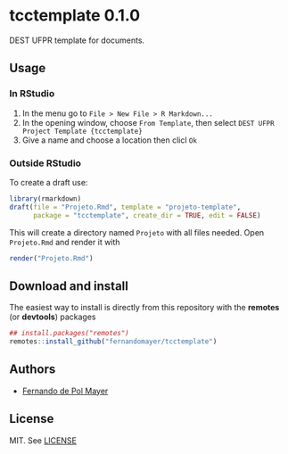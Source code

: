 

# tcctemplate 0.1.0

<!-- [![Build Status](https://travis-ci.org/leg-ufpr/legtheme.svg?branch=master)](https://travis-ci.org/leg-ufpr/legtheme) -->

DEST UFPR template for documents.

## Usage

<!-- After installing (sse below), you can create a draft document from one -->
<!-- of the themes available: -->

<!-- - `beamer_leg` is a theme for beamer slides -->
<!-- - `proj_generico` is a theme for a generic project or any other similar -->
<!--   document in PDF -->

### In RStudio

1. In the menu go to `File > New File > R Markdown...`
2. In the opening window, choose `From Template`, then select
`DEST UFPR Project Template {tcctemplate}`
3. Give a name and choose a location then clicl `Ok`

### Outside RStudio

To create a draft use:


```r
library(rmarkdown)
draft(file = "Projeto.Rmd", template = "projeto-template",
      package = "tcctemplate", create_dir = TRUE, edit = FALSE)
```
This will create a directory named `Projeto` with all files needed. Open
`Projeto.Rmd` and render it with


```r
render("Projeto.Rmd")
```

<!-- Similarly, to create a draft document for the `proj_generico` theme, -->
<!-- just use: -->



## Download and install

The easiest way to install is directly from this repository with the
**remotes** (or **devtools**) packages


```r
## install.packages("remotes")
remotes::install_github("fernandomayer/tcctemplate")
```

## Authors

- [Fernando de Pol Mayer][]

## License

MIT. See [LICENSE](./LICENSE)

<!-- links -->


[Fernando de Pol Mayer]: http://www.leg.ufpr.br/~fernandomayer
